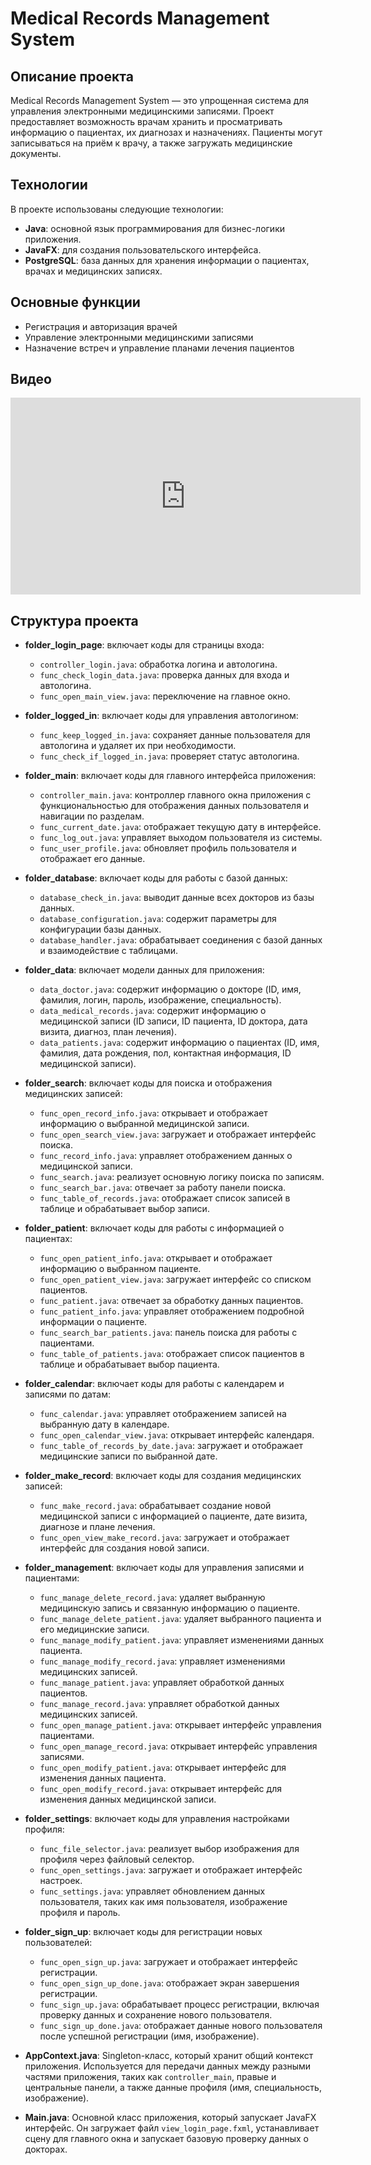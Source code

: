 # Medical Records Management System

## Описание проекта
Medical Records Management System — это упрощенная система для управления электронными медицинскими записями. Проект предоставляет возможность врачам хранить и просматривать информацию о пациентах, их диагнозах и назначениях. Пациенты могут записываться на приём к врачу, а также загружать медицинские документы.

## Технологии
В проекте использованы следующие технологии:
- **Java**: основной язык программирования для бизнес-логики приложения.
- **JavaFX**: для создания пользовательского интерфейса.
- **PostgreSQL**: база данных для хранения информации о пациентах, врачах и медицинских записях.

## Основные функции
- Регистрация и авторизация врачей
- Управление электронными медицинскими записями
- Назначение встреч и управление планами лечения пациентов

## Видео
<iframe width="560" height="315" src="https://www.youtube.com/embed/80VjwO4nTTg" frameborder="0" allow="accelerometer; autoplay; clipboard-write; encrypted-media; gyroscope; picture-in-picture" allowfullscreen></iframe>

## Структура проекта
- **folder_login_page**: включает коды для страницы входа:
  - `controller_login.java`: обработка логина и автологина.
  - `func_check_login_data.java`: проверка данных для входа и автологина.
  - `func_open_main_view.java`: переключение на главное окно.

- **folder_logged_in**: включает коды для управления автологином:
  - `func_keep_logged_in.java`: сохраняет данные пользователя для автологина и удаляет их при необходимости.
  - `func_check_if_logged_in.java`: проверяет статус автологина.

- **folder_main**: включает коды для главного интерфейса приложения:
  - `controller_main.java`: контроллер главного окна приложения с функциональностью для отображения данных пользователя и навигации по разделам.
  - `func_current_date.java`: отображает текущую дату в интерфейсе.
  - `func_log_out.java`: управляет выходом пользователя из системы.
  - `func_user_profile.java`: обновляет профиль пользователя и отображает его данные.

- **folder_database**: включает коды для работы с базой данных:
  - `database_check_in.java`: выводит данные всех докторов из базы данных.
  - `database_configuration.java`: содержит параметры для конфигурации базы данных.
  - `database_handler.java`: обрабатывает соединения с базой данных и взаимодействие с таблицами.

- **folder_data**: включает модели данных для приложения:
  - `data_doctor.java`: содержит информацию о докторе (ID, имя, фамилия, логин, пароль, изображение, специальность).
  - `data_medical_records.java`: содержит информацию о медицинской записи (ID записи, ID пациента, ID доктора, дата визита, диагноз, план лечения).
  - `data_patients.java`: содержит информацию о пациентах (ID, имя, фамилия, дата рождения, пол, контактная информация, ID медицинской записи).

- **folder_search**: включает коды для поиска и отображения медицинских записей:
  - `func_open_record_info.java`: открывает и отображает информацию о выбранной медицинской записи.
  - `func_open_search_view.java`: загружает и отображает интерфейс поиска.
  - `func_record_info.java`: управляет отображением данных о медицинской записи.
  - `func_search.java`: реализует основную логику поиска по записям.
  - `func_search_bar.java`: отвечает за работу панели поиска.
  - `func_table_of_records.java`: отображает список записей в таблице и обрабатывает выбор записи.

- **folder_patient**: включает коды для работы с информацией о пациентах:
  - `func_open_patient_info.java`: открывает и отображает информацию о выбранном пациенте.
  - `func_open_patient_view.java`: загружает интерфейс со списком пациентов.
  - `func_patient.java`: отвечает за обработку данных пациентов.
  - `func_patient_info.java`: управляет отображением подробной информации о пациенте.
  - `func_search_bar_patients.java`: панель поиска для работы с пациентами.
  - `func_table_of_patients.java`: отображает список пациентов в таблице и обрабатывает выбор пациента.

- **folder_calendar**: включает коды для работы с календарем и записями по датам:
  - `func_calendar.java`: управляет отображением записей на выбранную дату в календаре.
  - `func_open_calendar_view.java`: открывает интерфейс календаря.
  - `func_table_of_records_by_date.java`: загружает и отображает медицинские записи по выбранной дате.

- **folder_make_record**: включает коды для создания медицинских записей:
  - `func_make_record.java`: обрабатывает создание новой медицинской записи с информацией о пациенте, дате визита, диагнозе и плане лечения.
  - `func_open_view_make_record.java`: загружает и отображает интерфейс для создания новой записи.

- **folder_management**: включает коды для управления записями и пациентами:
  - `func_manage_delete_record.java`: удаляет выбранную медицинскую запись и связанную информацию о пациенте.
  - `func_manage_delete_patient.java`: удаляет выбранного пациента и его медицинские записи.
  - `func_manage_modify_patient.java`: управляет изменениями данных пациента.
  - `func_manage_modify_record.java`: управляет изменениями медицинских записей.
  - `func_manage_patient.java`: управляет обработкой данных пациентов.
  - `func_manage_record.java`: управляет обработкой данных медицинских записей.
  - `func_open_manage_patient.java`: открывает интерфейс управления пациентами.
  - `func_open_manage_record.java`: открывает интерфейс управления записями.
  - `func_open_modify_patient.java`: открывает интерфейс для изменения данных пациента.
  - `func_open_modify_record.java`: открывает интерфейс для изменения данных медицинской записи.

- **folder_settings**: включает коды для управления настройками профиля:
  - `func_file_selector.java`: реализует выбор изображения для профиля через файловый селектор.
  - `func_open_settings.java`: загружает и отображает интерфейс настроек.
  - `func_settings.java`: управляет обновлением данных пользователя, таких как имя пользователя, изображение профиля и пароль.

- **folder_sign_up**: включает коды для регистрации новых пользователей:
  - `func_open_sign_up.java`: загружает и отображает интерфейс регистрации.
  - `func_open_sign_up_done.java`: отображает экран завершения регистрации.
  - `func_sign_up.java`: обрабатывает процесс регистрации, включая проверку данных и сохранение нового пользователя.
  - `func_sign_up_done.java`: отображает данные нового пользователя после успешной регистрации (имя, изображение).

- **AppContext.java**: Singleton-класс, который хранит общий контекст приложения. Используется для передачи данных между разными частями приложения, таких как `controller_main`, правые и центральные панели, а также данные профиля (имя, специальность, изображение).
  
- **Main.java**: Основной класс приложения, который запускает JavaFX интерфейс. Он загружает файл `view_login_page.fxml`, устанавливает сцену для главного окна и запускает базовую проверку данных о докторах.
